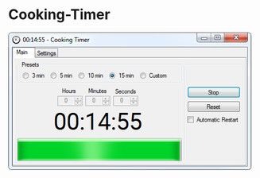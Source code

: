 # Cooking-Timer
![Preview](https://raw.githubusercontent.com/DetectiveSquirrel/Cooking-Timer/master/Images/Preview.png)